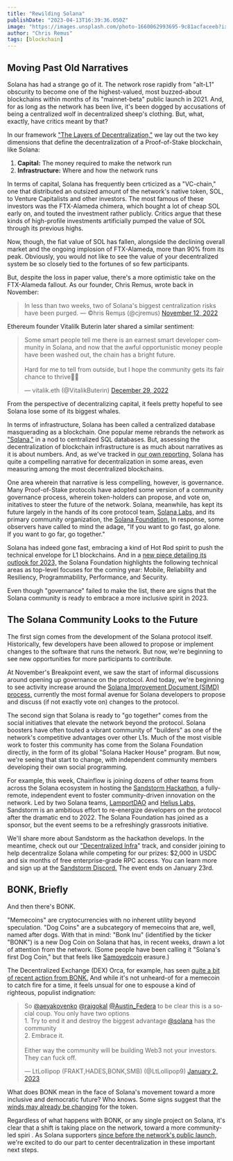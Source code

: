 ```yaml
---
title: "Rewilding Solana"
publishDate: "2023-04-13T16:39:36.050Z"
image: "https://images.unsplash.com/photo-1660062993695-9c81acfaceeb?ixlib=rb-4.0.3&ixid=MnwxMjA3fDB8MHxzZWFyY2h8Nnx8c29sYW5hfGVufDB8fDB8fA%3D%3D&auto=format&fit=crop&w=500&q=60"
author: "Chris Remus"
tags: [blockchain]
---
```


## Moving Past Old Narratives

Solana has had a strange go of it. The network rose rapidly from "alt-L1" obscurity to become one of the highest-valued, most buzzed-about blockchains within months of its "mainnet-beta" public launch in 2021. And, for as long as the network has been live, it's been dogged by accusations of being a centralized wolf in decentralized sheep's clothing. But, what, exactly, have critics meant by that?

In our framework ["The Layers of Decentralization,"](https://chainflow.io/the-layers-of-decentralization/) we lay out the two key dimensions that define the decentralization of a Proof-of-Stake blockchain, like Solana:

1. **Capital:** The money required to make the network run
2. **Infrastructure:** Where and how the network runs

In terms of capital, Solana has frequently been crticized as a "VC-chain," one that distributed an outsized amount of the network's native token, SOL, to Venture Capitalists and other investors. The most famous of these investors was the FTX-Alameda chimera, which bought a lot of cheap SOL early on, and touted the investment rather publicly. Critics argue that these kinds of high-profile investments artificially pumped the value of SOL through its previous highs.

Now, though, the fiat value of SOL has fallen, alongside the declining overall market and the ongoing implosion of FTX-Alameda, more than 90% from its peak. Obviously, you would not like to see the value of your decentralized system be so closely tied to the fortunes of so few participants.

But, despite the loss in paper value, there's a more optimistic take on the FTX-Alameda fallout. As our founder, Chris Remus, wrote back in November:

> In less than two weeks, two of Solana's biggest centralization risks have been purged.
> — ©hris ℞emµs (@cjremus) [November 12, 2022](https://twitter.com/cjremus/status/1591430136779640837?ref_src=twsrc%5Etfw)

Ethereum founder Vitalilk Buterin later shared a similar sentiment:

<blockquote class="twitter-tweet"><p lang="en" dir="ltr">Some smart people tell me there is an earnest smart developer community in Solana, and now that the awful opportunistic money people have been washed out, the chain has a bright future.<br><br>Hard for me to tell from outside, but I hope the community gets its fair chance to thrive🦾🦾</p>&mdash; vitalik.eth (@VitalikButerin) <a href="https://twitter.com/VitalikButerin/status/1608591727316684804?ref_src=twsrc%5Etfw">December 29, 2022</a></blockquote> <script async src="https://platform.twitter.com/widgets.js" charset="utf-8"></script>

From the perspective of decentralizing capital, it feels pretty hopeful to see Solana lose some of its biggest whales.

In terms of infrastructure, Solana has been called a centralized database masquerading as a blockchain. One popular meme rebrands the network as ["Sqlana,"](https://twitter.com/search?q=Sqlana&src=spelling_expansion_revert_click) in a nod to centralized SQL databases. But, assessing the decentralization of blockchain infrastructure is as much about narratives as it is about numbers. And, as we've tracked in [our own reporting,](https://twitter.com/ChainflowPOS/status/1599523192875327488) Solana has quite a compelling narrative for decentralization in some areas, even measuring among the most decentralized blockchains.

One area wherein that narrative is less compelling, however, is governance. Many Proof-of-Stake protocols have adopted some version of a community governance process, wherein token-holders can propose, and vote on, initatives to steer the future of the network. Solana, meanwhile, has kept its future largely in the hands of its core protocol team, [Solana Labs,](https://solanalabs.com/) and its primary community organization, the [Solana Foundation.](https://solana.org/) In response, some observers have called to mind the adage, "If you want to go fast, go alone. If you want to go far, go together."

Solana has indeed gone fast, embracing a kind of Hot Rod spirit to push the technical envelope for L1 blockchains. And in a [new piece detailing its outlook for 2023,](https://solana.com/news/looking-forward-what-the-solana-community-will-tackle-in-2023-and-beyond) the Solana Foundation highlights the following technical areas as top-level focuses for the coming year: Mobile, Reliability and Resiliency, Programmability, Performance, and Security.

Even though "governance" failed to make the list, there are signs that the Solana community is ready to embrace a more inclusive spirit in 2023.

## The Solana Community Looks to the Future

The first sign comes from the development of the Solana protocol itself. Historically, few developers have been allowed to propose or implement changes to the software that runs the network. But now, we're beginning to see new opportunities for more participants to contribute.

At November's Breakpoint event, we saw the start of informal discussions around opening up governance on the protocol. And today, we're beginning to see activity increase around the [Solana Improvement Document (SIMD) process,](https://github.com/solana-foundation/solana-improvement-documents/pulls) currently the most formal avenue for Solana developers to propose and discuss (if not exactly vote on) changes to the protocol.

The second sign that Solana is ready to "go together" comes from the social initiatives that elevate the network beyond the protocol. Solana boosters have often touted a vibrant community of "builders" as one of the network's competitive advantages over other L1s. Much of the most visible work to foster this community has come from the Solana Foundation directly, in the form of its global "Solana Hacker House" program. But now, we're seeing that start to change, with independent community members developing their own social programming.

For example, this week, Chainflow is joining dozens of other teams from across the Solana ecosystem in hosting the [Sandstorm Hackathon,](https://www.sandstormhackathon.com/) a fully-remote, independent event to foster community-driven innovation on the network. Led by two Solana teams, [LamportDAO](https://twitter.com/LamportDAO) and [Helius Labs,](https://www.helius.xyz/) Sandstorm is an ambitious effort to re-energize developers on the protocol after the dramatic end to 2022. The Solana Foundation has joined as a sponsor, but the event seems to be a refreshingly grassroots initiative.

We'll share more about Sandstorm as the hackathon develops. In the meantime, check out our ["Decentralized Infra](https://www.sandstormhackathon.com/)" track, and consider joining to help decentralize Solana while competing for our prizes: $2,000 in USDC and six months of free enterprise-grade RPC access. You can learn more and sign up at the [Sandstorm Discord.](https://discord.com/invite/CmpJHq3JSt) The event ends on January 23rd.

## BONK, Briefly

And then there's BONK.

"Memecoins" are cryptocurrencies with no inherent utility beyond speculation. "Dog Coins" are a subcategory of memecoins that are, well, named after dogs. With that in mind: "Bonk Inu" (identified by the ticker "BONK") is a new Dog Coin on Solana that has, in recent weeks, drawn a lot of attention from the network. (Some people have been calling it "Solana's first Dog Coin," but that feels like [Samoyedcoin](https://twitter.com/samoyedcoin) erasure.)

The Decentralized Exchange (DEX) Orca, for example, has seen [quite a bit of recent action from BONK.](https://www.coindesk.com/markets/2023/01/04/shiba-inu-themed-bonk-tokens-are-yielding-nearly-1000-for-solana-liquidity-providers/) And while it's not unheard-of for a memecoin to catch fire for a time, it feels unsual for one to espouse a kind of righteous, populist indignation:

<blockquote class="twitter-tweet"><p lang="en" dir="ltr">So <a href="https://twitter.com/aeyakovenko?ref_src=twsrc%5Etfw">@aeyakovenko</a> <a href="https://twitter.com/rajgokal?ref_src=twsrc%5Etfw">@rajgokal</a> <a href="https://twitter.com/Austin_Federa?ref_src=twsrc%5Etfw">@Austin_Federa</a> to be clear this is a social coup. You only have two options<br>1. Try to end it and destroy the biggest advantage <a href="https://twitter.com/solana?ref_src=twsrc%5Etfw">@solana</a> has the community<br>2. Embrace it.<br><br>Either way the community will be building Web3 not your investors. They can fuck off.</p>&mdash; LtLollipop (FRAKT,HADES,BONK,SMB) (@LtLollipop9) <a href="https://twitter.com/LtLollipop9/status/1609989301982593027?ref_src=twsrc%5Etfw">January 2, 2023</a></blockquote> <script async src="https://platform.twitter.com/widgets.js" charset="utf-8"></script>

What does BONK mean in the face of Solana's movement toward a more inclusive and democratic future? Who knows. Some signs suggest that the [winds may already be changing](https://decrypt.co/118545/developers-burn-5-trillion-bonk-as-solana-based-meme-coin-slides) for the token.

Regardless of what happens with BONK, or any single project on Solana, it's clear that a shift is taking place on the network, toward a more community-led spiri . As Solana supporters [since before the network's public launch,](https://twitter.com/ChainflowPOS/status/1224783985152339974) we're excited to do our part to center decentralization in these important next steps.
